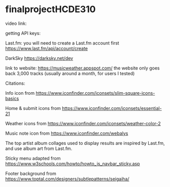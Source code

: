# finalprojectHCDE310

video link: 

getting API keys:

Last.fm: 
you will need to create a Last.fm account first
https://www.last.fm/api/account/create

DarkSky
https://darksky.net/dev

link to website: https://musicweather.appspot.com/
the website only goes back 3,000 tracks (usually around a month, for users I tested)

Citations:

Info icon from https://www.iconfinder.com/iconsets/slim-square-icons-basics

Home & submit icons from https://www.iconfinder.com/iconsets/essential-21

Weather icons from https://www.iconfinder.com/iconsets/weather-color-2

Music note icon from https://www.iconfinder.com/webalys

The top artist album collages used to display results are inspired by Last.fm, and use album art from Last.fm.

Sticky menu adapted from https://www.w3schools.com/howto/howto_js_navbar_sticky.asp

Footer background from https://www.toptal.com/designers/subtlepatterns/seigaiha/

